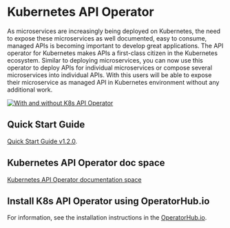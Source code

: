 # Kubernetes API Operator

As microservices are increasingly being deployed on Kubernetes, the need to expose these microservices as well documented, easy to consume, managed APIs is becoming important to develop great applications. The API operator for Kubernetes makes APIs a first-class citizen in the Kubernetes ecosystem. Similar to deploying microservices, you can now use this operator to deploy APIs for individual microservices or compose several microservices into individual APIs. With this users will be able to expose their microservice as managed API in Kubernetes environment without any additional work.

[![With and without K8s API Operator]({{base_path}}/assets/img/learn/kubernetes-operators/with-and-withou-k8s-api-operator.png)]({{base_path}}/assets/img/learn/kubernetes-operators/with-and-withou-k8s-api-operator.png)

## Quick Start Guide

[Quick Start Guide v1.2.0](https://github.com/wso2/k8s-api-operator/blob/v1.2.0/README.md).

## Kubernetes API Operator doc space

[Kubernetes API Operator documentation space](https://github.com/wso2/k8s-api-operator/tree/v1.2.0/docs)
 
## Install K8s API Operator using OperatorHub.io
 
For information, see the installation instructions in the [OperatorHub.io](https://operatorhub.io/operator/api-operator).
